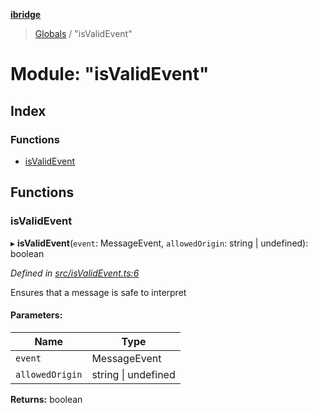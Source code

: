 **[ibridge](../README.md)**

> [Globals](../globals.md) / "isValidEvent"

# Module: "isValidEvent"

## Index

### Functions

* [isValidEvent](_isvalidevent_.md#isvalidevent)

## Functions

### isValidEvent

▸ **isValidEvent**(`event`: MessageEvent, `allowedOrigin`: string \| undefined): boolean

*Defined in [src/isValidEvent.ts:6](https://github.com/franleplant/ibridge/blob/f2182af/src/isValidEvent.ts#L6)*

Ensures that a message is safe to interpret

#### Parameters:

Name | Type |
------ | ------ |
`event` | MessageEvent |
`allowedOrigin` | string \| undefined |

**Returns:** boolean
